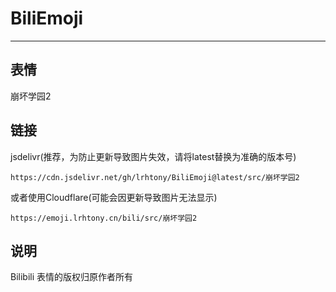 # BiliEmoji
---
## 表情
崩坏学园2
## 链接
jsdelivr(推荐，为防止更新导致图片失效，请将latest替换为准确的版本号)
```
https://cdn.jsdelivr.net/gh/lrhtony/BiliEmoji@latest/src/崩坏学园2
```
或者使用Cloudflare(可能会因更新导致图片无法显示)
```
https://emoji.lrhtony.cn/bili/src/崩坏学园2
```
## 说明
Bilibili 表情的版权归原作者所有
